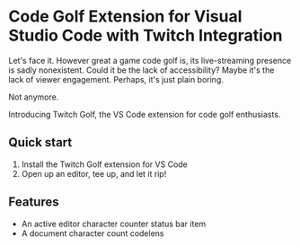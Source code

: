 # Code Golf Extension for Visual Studio Code with Twitch Integration

Let's face it. However great a game code golf is, its live-streaming presence is sadly nonexistent. Could it be the lack of accessibility? Maybe it's the lack of viewer engagement. Perhaps, it's just plain boring.

Not anymore.

Introducing Twitch Golf, the VS Code extension for code golf enthusiasts.

## Quick start
1. Install the Twitch Golf extension for VS Code
2. Open up an editor, tee up, and let it rip!

## Features
- An active editor character counter status bar item
- A document character count codelens